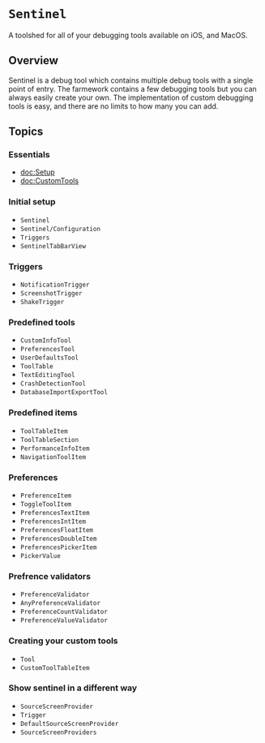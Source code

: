 # ``Sentinel``

A toolshed for all of your debugging tools available on iOS, and MacOS.

## Overview

Sentinel is a debug tool which contains multiple debug tools with a single point of entry. The farmework contains a few debugging tools but you can always easily create your own. The implementation of custom debugging tools is easy, and there are no limits to how many you can add.

## Topics

### Essentials

- <doc:Setup>
- <doc:CustomTools>

### Initial setup
- ``Sentinel``
- ``Sentinel/Configuration``
- ``Triggers``
- ``SentinelTabBarView``

### Triggers
- ``NotificationTrigger``
- ``ScreenshotTrigger``
- ``ShakeTrigger``

### Predefined tools
- ``CustomInfoTool``
- ``PreferencesTool``
- ``UserDefaultsTool``
- ``ToolTable``
- ``TextEditingTool``
- ``CrashDetectionTool``
- ``DatabaseImportExportTool``

### Predefined items
- ``ToolTableItem``
- ``ToolTableSection``
- ``PerformanceInfoItem``
- ``NavigationToolItem``

### Preferences
- ``PreferenceItem``
- ``ToggleToolItem``
- ``PreferencesTextItem``
- ``PreferencesIntItem``
- ``PreferencesFloatItem``
- ``PreferencesDoubleItem``
- ``PreferencesPickerItem``
- ``PickerValue``

### Prefrence validators
- ``PreferenceValidator``
- ``AnyPreferenceValidator``
- ``PreferenceCountValidator``
- ``PreferenceValueValidator``
### Creating your custom tools
- ``Tool``
- ``CustomToolTableItem``

### Show sentinel in a different way
- ``SourceScreenProvider``
- ``Trigger``
- ``DefaultSourceScreenProvider``
- ``SourceScreenProviders``
